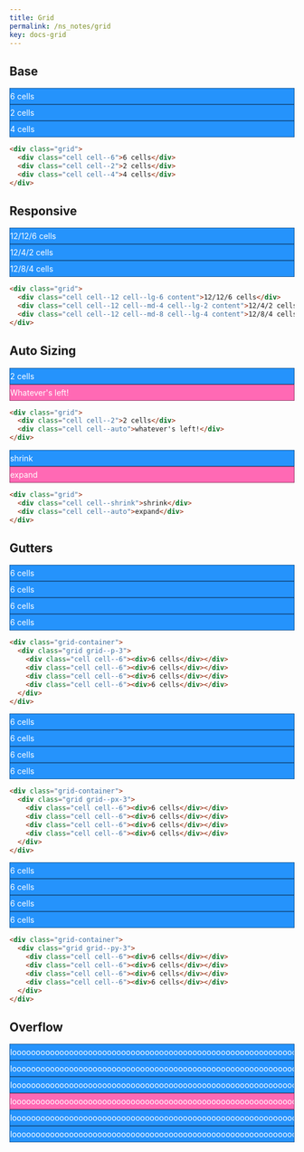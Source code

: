 ```yaml
---
title: Grid
permalink: /ns_notes/grid
key: docs-grid
---
```


<style>
.grid-example {
  background-color: rgba(37, 147, 252, .28);
}
.content {
  padding: 5px 0;
  overflow: auto;
  color: #fff;
  word-wrap: normal;
  background-color: #2593fc;
  border: 1px rgba(0, 0, 0, .4) solid;
}
.content--auto {
  background-color: #ff69b4;
}
</style>

## Base

<div class="grid-example my-5">
  <div class="grid">
    <div class="cell cell--6 content">6 cells</div>
    <div class="cell cell--2 content">2 cells</div>
    <div class="cell cell--4 content">4 cells</div>
  </div>
</div>

```html
<div class="grid">
  <div class="cell cell--6">6 cells</div>
  <div class="cell cell--2">2 cells</div>
  <div class="cell cell--4">4 cells</div>
</div>
```

## Responsive

<div class="grid-example my-5">
  <div class="grid">
    <div class="cell cell--12 cell--lg-6 content">12/12/6 cells</div>
    <div class="cell cell--12 cell--md-4 cell--lg-2 content">12/4/2 cells</div>
    <div class="cell cell--12 cell--md-8 cell--lg-4 content">12/8/4 cells</div>
  </div>
</div>

```html
<div class="grid">
  <div class="cell cell--12 cell--lg-6 content">12/12/6 cells</div>
  <div class="cell cell--12 cell--md-4 cell--lg-2 content">12/4/2 cells</div>
  <div class="cell cell--12 cell--md-8 cell--lg-4 content">12/8/4 cells</div>
</div>
```

## Auto Sizing

<div class="grid-example my-5">
  <div class="grid">
    <div class="cell cell--2 content">2 cells</div>
    <div class="cell cell--auto content content--auto">Whatever's left!</div>
  </div>
</div>

```html
<div class="grid">
  <div class="cell cell--2">2 cells</div>
  <div class="cell cell--auto">whatever's left!</div>
</div>
```

<div class="grid-example my-5">
  <div class="grid">
    <div class="cell cell--shrink content">shrink</div>
    <div class="cell cell--auto content content--auto">expand</div>
  </div>
</div>

```html
<div class="grid">
  <div class="cell cell--shrink">shrink</div>
  <div class="cell cell--auto">expand</div>
</div>
```

## Gutters

<div class="grid-container my-5 grid-example">
  <div class="grid grid--p-3">
    <div class="cell cell--6">
      <div class="content">6 cells</div>
    </div>
    <div class="cell cell--6">
      <div class="content">6 cells</div>
    </div>
    <div class="cell cell--6">
      <div class="content">6 cells</div>
    </div>
    <div class="cell cell--6">
      <div class="content">6 cells</div>
    </div>
  </div>
</div>

```html
<div class="grid-container">
  <div class="grid grid--p-3">
    <div class="cell cell--6"><div>6 cells</div></div>
    <div class="cell cell--6"><div>6 cells</div></div>
    <div class="cell cell--6"><div>6 cells</div></div>
    <div class="cell cell--6"><div>6 cells</div></div>
  </div>
</div>
```

<div class="grid-container my-5 grid-example">
  <div class="grid grid--px-3">
    <div class="cell cell--6">
      <div class="content">6 cells</div>
    </div>
    <div class="cell cell--6">
      <div class="content">6 cells</div>
    </div>
    <div class="cell cell--6">
      <div class="content">6 cells</div>
    </div>
    <div class="cell cell--6">
      <div class="content">6 cells</div>
    </div>
  </div>
</div>

```html
<div class="grid-container">
  <div class="grid grid--px-3">
    <div class="cell cell--6"><div>6 cells</div></div>
    <div class="cell cell--6"><div>6 cells</div></div>
    <div class="cell cell--6"><div>6 cells</div></div>
    <div class="cell cell--6"><div>6 cells</div></div>
  </div>
</div>
```

<div class="grid-container my-5 grid-example">
  <div class="grid grid--py-3">
    <div class="cell cell--6">
      <div class="content">6 cells</div>
    </div>
    <div class="cell cell--6">
      <div class="content">6 cells</div>
    </div>
    <div class="cell cell--6">
      <div class="content">6 cells</div>
    </div>
    <div class="cell cell--6">
      <div class="content">6 cells</div>
    </div>
  </div>
</div>

```html
<div class="grid-container">
  <div class="grid grid--py-3">
    <div class="cell cell--6"><div>6 cells</div></div>
    <div class="cell cell--6"><div>6 cells</div></div>
    <div class="cell cell--6"><div>6 cells</div></div>
    <div class="cell cell--6"><div>6 cells</div></div>
  </div>
</div>
```

## Overflow

<div class="grid-example my-5">
  <div class="grid">
    <div class="cell cell--6">
      <div class="content">loooooooooooooooooooooooooooooooooooooooooooooooooooooooooooooooong</div>
    </div>
    <div class="cell cell--6">
      <div class="content">loooooooooooooooooooooooooooooooooooooooooooooooooooooooooooooooong</div>
    </div>
  </div>
</div>

<div class="grid-example my-5">
  <div class="grid">
    <div class="cell cell--4">
      <div class="content">loooooooooooooooooooooooooooooooooooooooooooooooooooooooooooooooong</div>
    </div>
    <div class="cell cell--auto">
      <div class="content content--auto">loooooooooooooooooooooooooooooooooooooooooooooooooooooooooooooooong</div>
    </div>
  </div>
</div>

<div class="grid-example grid-container my-5">
  <div class="grid grid--p-3">
    <div class="cell cell--6">
      <div class="content">loooooooooooooooooooooooooooooooooooooooooooooooooooooooooooooooong</div>
    </div>
    <div class="cell cell--6">
      <div class="content">loooooooooooooooooooooooooooooooooooooooooooooooooooooooooooooooong</div>
    </div>
  </div>
</div>
